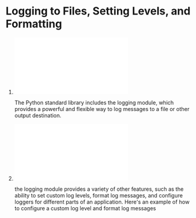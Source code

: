 # Logging to Files, Setting Levels, and Formatting

1. ![log-message for different level](log-message.py)

    The Python standard library includes the logging module, which provides a powerful and flexible way to log messages to a file or other output destination.

2. ![log-with features of format](log-formating.py)

     the logging module provides a variety of other features, such as the ability to set custom log levels, format log messages, and configure loggers for different parts of an application. Here's an example of how to configure a custom log level and format log messages